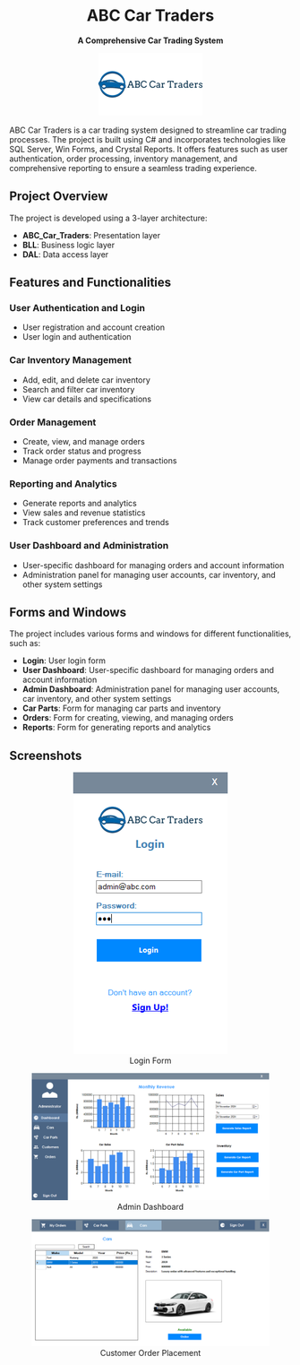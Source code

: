<div align="center" >

# ABC Car Traders

**A Comprehensive Car Trading System**

![ABC Car Traders Logo](ABC_Car_Traders/Resources/logo.png)
</div>

ABC Car Traders is a car trading system designed to streamline car trading processes. The project is built using C# and incorporates technologies like SQL Server, Win Forms, and Crystal Reports. 
It offers features such as user authentication, order processing, inventory management, and comprehensive reporting to ensure a seamless trading experience.

## Project Overview

The project is developed using a 3-layer architecture:

- **ABC_Car_Traders**: Presentation layer
- **BLL**: Business logic layer
- **DAL**: Data access layer

## Features and Functionalities

### User Authentication and Login

- User registration and account creation
- User login and authentication

### Car Inventory Management

- Add, edit, and delete car inventory
- Search and filter car inventory
- View car details and specifications

### Order Management

- Create, view, and manage orders
- Track order status and progress
- Manage order payments and transactions

### Reporting and Analytics

- Generate reports and analytics
- View sales and revenue statistics
- Track customer preferences and trends

### User Dashboard and Administration

- User-specific dashboard for managing orders and account information
- Administration panel for managing user accounts, car inventory, and other system settings

## Forms and Windows

The project includes various forms and windows for different functionalities, such as:

- **Login**: User login form
- **User Dashboard**: User-specific dashboard for managing orders and account information
- **Admin Dashboard**: Administration panel for managing user accounts, car inventory, and other system settings
- **Car Parts**: Form for managing car parts and inventory
- **Orders**: Form for creating, viewing, and managing orders
- **Reports**: Form for generating reports and analytics

## Screenshots

<div align="center">

  <figure>
    <img src="images/01%20Login.png" alt="Login Form">
    <figcaption>Login Form</figcaption>
  </figure>

  <figure>
    <img src="images/03%20Admin%20Dashboard.png" alt="Admin Dashboard">
    <figcaption>Admin Dashboard</figcaption>
  </figure>

  <figure>
    <img src="images/10.2 Customer Place Order.png" alt="Customer Order Placement">
    <figcaption>Customer Order Placement</figcaption>
  </figure>

</div>

